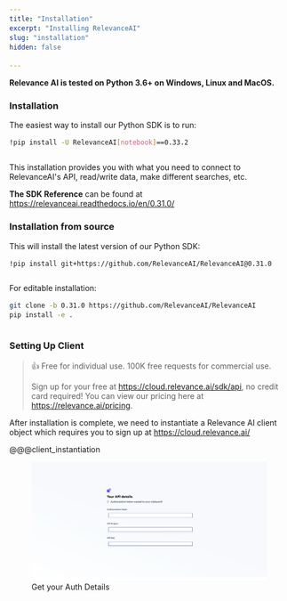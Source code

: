 ```yaml
---
title: "Installation"
excerpt: "Installing RelevanceAI"
slug: "installation"
hidden: false

---
```


**Relevance AI is tested on Python 3.6+ on Windows, Linux and MacOS.**

### Installation

The easiest way to install our Python SDK is to run:

```bash Bash
!pip install -U RelevanceAI[notebook]==0.33.2
```
```bash
```

This installation provides you with what you need to connect to RelevanceAI's API, read/write data, make different searches, etc.

**The SDK Reference** can be found at https://relevanceai.readthedocs.io/en/0.31.0/

### Installation from source

This will install the latest version of our Python SDK:


```bash Bash
!pip install git+https://github.com/RelevanceAI/RelevanceAI@0.31.0
```
```bash
```


For editable installation:


```bash Bash
git clone -b 0.31.0 https://github.com/RelevanceAI/RelevanceAI
pip install -e .
```
```bash
```

### Setting Up Client

> 👍 Free for individual use. 100K free requests for commercial use.
>
> Sign up for your free at https://cloud.relevance.ai/sdk/api, no credit card required! You can view our pricing here at https://relevance.ai/pricing.

After installation is complete, we need to instantiate a Relevance AI client object which requires you to sign up at https://cloud.relevance.ai/


@@@client_instantiation


<figure>
<img src="https://github.com/RelevanceAI/RelevanceAI-readme-docs/blob/0.33.2/docs_template/GETTING_STARTED/_assets/RelevanceAI_auth_token_details.png?raw=true" alt="Get your Auth Details" />
<figcaption>Get your Auth Details</figcaption>
<figure>

